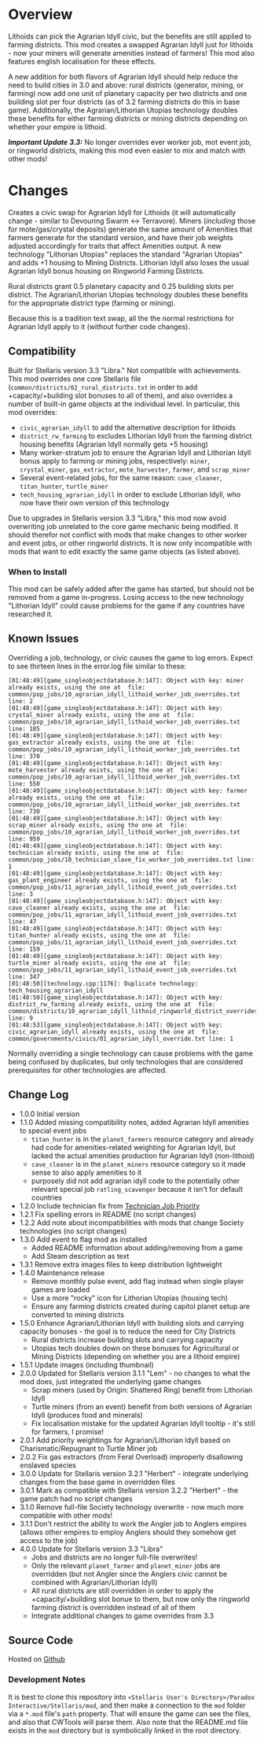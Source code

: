 # Overview

Lithoids can pick the Agrarian Idyll civic, but the benefits are still applied to farming districts.  This mod creates a swapped Agrarian Idyll just for lithoids - now your miners will generate amenities instead of farmers!  This mod also features english localisation for these effects.

A new addition for both flavors of Agrarian Idyll should help reduce the need to build cities in 3.0 and above: rural districts (generator, mining, or farming) now add one unit of planetary capacity per two districts and one building slot per four districts (as of 3.2 farming districts do this in base game).  Additionally, the Agrarian/Lithorian Utopias technology doubles these benefits for either farming districts or mining districts depending on whether your empire is lithoid.

**_Important Update 3.3:_** No longer overrides ever worker job, mot event job, or ringworld districts, making this mod even easier to mix and match with other mods!

# Changes

Creates a civic swap for Agrarian Idyll for Lithoids (it will automatically change - similar to Devouring Swarm <-> Terravore).  Miners (_including_ those for mote/gas/crystal deposits) generate the same amount of Amenities that farmers generate for the standard version, and have their job weights adjusted accordingly for traits that affect Amenities output.  A new technology "Lithorian Utopias" replaces the standard "Agrarian Utopias" and adds +1 housing to Mining Districts.  Lithorian Idyll also loses the usual Agrarian Idyll bonus housing on Ringworld Farming Districts.

Rural districts grant 0.5 planetary capacity and 0.25 building slots per district.  The Agrarian/Lithorian Utopias technology doubles these benefits for the appropriate district type (farming or mining).

Because this is a tradition text swap, all the the normal restrictions for Agrarian Idyll apply to it (without further code changes).

## Compatibility

Built for Stellaris version 3.3 "Libra."  Not compatible with achievements.  This mod overrides one core Stellaris file (`common/districts/02_rural_districts.txt` in order to add +capacity/+building slot bonuses to all of them), and also overrides a number of built-in game objects at the individual level.  In particular, this mod overrides:

* `civic_agrarian_idyll` to add the alternative description for lithoids
* `district_rw_farming` to excludes Lithorian Idyll from the farming district housing benefits (Agrarian Idyll normally gets +5 housing)
* Many worker-stratum job to ensure the Agrarian Idyll and Lithorian Idyll bonus apply to farming or mining jobs, respectively: `miner`, `crystal_miner`, `gas_extractor`, `mote_harvester`, `farmer`, and `scrap_miner`
* Several event-related jobs, for the same reason: `cave_cleaner`, `titan_hunter`, `turtle_miner`
* `tech_housing_agrarian_idyll` in order to exclude Lithorian Idyll, who now have their own version of this technology

Due to upgrades in Stellaris version 3.3 "Libra," this mod now avoid overwriting job unrelated to the core game mechanic being modified.  It should therefor not conflict with mods that make changes to other worker and event jobs, or other ringworld districts.  It is now only incompatible with mods that want to edit exactly the same game objects (as listed above).

### When to Install

This mod can be safely added after the game has started, but should not be removed from a game in-progress.  Losing access to the new technology "Lithorian Idyll" could cause problems for the game if any countries have researched it.

## Known Issues

Overriding a job, technology, or civic causes the game to log errors. Expect to see thirteen lines in the error.log file similar to these:

```
[01:48:49][game_singleobjectdatabase.h:147]: Object with key: miner already exists, using the one at  file: common/pop_jobs/10_agrarian_idyll_lithoid_worker_job_overrides.txt line: 2
[01:48:49][game_singleobjectdatabase.h:147]: Object with key: crystal_miner already exists, using the one at  file: common/pop_jobs/10_agrarian_idyll_lithoid_worker_job_overrides.txt line: 185
[01:48:49][game_singleobjectdatabase.h:147]: Object with key: gas_extractor already exists, using the one at  file: common/pop_jobs/10_agrarian_idyll_lithoid_worker_job_overrides.txt line: 370
[01:48:49][game_singleobjectdatabase.h:147]: Object with key: mote_harvester already exists, using the one at  file: common/pop_jobs/10_agrarian_idyll_lithoid_worker_job_overrides.txt line: 550
[01:48:49][game_singleobjectdatabase.h:147]: Object with key: farmer already exists, using the one at  file: common/pop_jobs/10_agrarian_idyll_lithoid_worker_job_overrides.txt line: 730
[01:48:49][game_singleobjectdatabase.h:147]: Object with key: scrap_miner already exists, using the one at  file: common/pop_jobs/10_agrarian_idyll_lithoid_worker_job_overrides.txt line: 959
[01:48:49][game_singleobjectdatabase.h:147]: Object with key: technician already exists, using the one at  file: common/pop_jobs/10_technician_slave_fix_worker_job_overrides.txt line: 1
[01:48:49][game_singleobjectdatabase.h:147]: Object with key: gas_plant_engineer already exists, using the one at  file: common/pop_jobs/11_agrarian_idyll_lithoid_event_job_overrides.txt line: 3
[01:48:49][game_singleobjectdatabase.h:147]: Object with key: cave_cleaner already exists, using the one at  file: common/pop_jobs/11_agrarian_idyll_lithoid_event_job_overrides.txt line: 47
[01:48:49][game_singleobjectdatabase.h:147]: Object with key: titan_hunter already exists, using the one at  file: common/pop_jobs/11_agrarian_idyll_lithoid_event_job_overrides.txt line: 159
[01:48:49][game_singleobjectdatabase.h:147]: Object with key: turtle_miner already exists, using the one at  file: common/pop_jobs/11_agrarian_idyll_lithoid_event_job_overrides.txt line: 347
[01:48:50][technology.cpp:1176]: Duplicate technology: tech_housing_agrarian_idyll
[01:48:50][game_singleobjectdatabase.h:147]: Object with key: district_rw_farming already exists, using the one at  file: common/districts/10_agrarian_idyll_lithoid_ringworld_district_overrides.txt line: 9
[01:48:53][game_singleobjectdatabase.h:147]: Object with key: civic_agrarian_idyll already exists, using the one at  file: common/governments/civics/01_agrarian_idyll_override.txt line: 1
```

Normally overriding a single technology can cause problems with the game being confused by duplicates, but only technologies that are considered prerequisites for other technologies are affected. 

## Change Log

* 1.0.0 Initial version
* 1.1.0 Added missing compatibility notes, added Agrarian Idyll amenities to special event jobs
    * `titan_hunter` is in the `planet_farmers` resource category and already had code for amenities-related weighting for Agrarian Idyll, but lacked the actual amenities production for Agrarian Idyll (non-lithoid)
    * `cave_cleaner` is in the `planet_miners` resource category so it made sense to also apply amenities to it
    * purposely did not add agrarian idyll code to the potentially other relevant special job `ratling_scavenger` because it isn't for default countries
* 1.2.0 Include technician fix from [Technician Job Priority](https://steamcommunity.com/sharedfiles/filedetails/?id=2484702578)
* 1.2.1 Fix spelling errors in README (no script changes)
* 1.2.2 Add note about incompatibilities with mods that change Society technologies (no script changes)
* 1.3.0 Add event to flag mod as installed
    * Added README information about adding/removing from a game
    * Add Steam description as text
* 1.3.1 Remove extra images files to keep distribution lightweight
* 1.4.0 Maintenance release
    * Remove monthly pulse event, add flag instead when single player games are loaded
    * Use a more "rocky" icon for Lithorian Utopias (housing tech)
    * Ensure any farming districts created during capitol planet setup are converted to mining districts
* 1.5.0 Enhance Agrarian/Lithorian Idyll with building slots and carrying capacity bonuses - the goal is to reduce the need for City Districts
    * Rural districts increase building slots and carrying capacity
    * Utopias tech doubles down on these bonuses for Agricultural or Mining Districts (depending on whether you are a lithoid empire)
* 1.5.1 Update images (including thumbnail)
* 2.0.0 Updated for Stellaris version 3.1.1 "Lem" - no changes to what the mod does, just integrated the underlying game changes
    * Scrap miners (used by Origin: Shattered Ring) benefit from Lithorian Idyll
    * Turtle miners (from an event) benefit from both versions of Agrarian Idyll (produces food and minerals)
    * Fix localisation mistake for the updated Agrarian Idyll tooltip - it's still for farmers, I promise!
* 2.0.1 Add priority weightings for Agrarian/Lithorian Idyll based on Charismatic/Repugnant to Turtle Miner job
* 2.0.2 Fix gas extractors (from Feral Overload) improperly disallowing enslaved species
* 3.0.0 Update for Stellaris version 3.2.1 "Herbert" - integrate underlying changes from the base game in overridden files
* 3.0.1 Mark as compatible with Stellaris version 3.2.2 "Herbert" - the game patch had no script changes
* 3.1.0 Remove full-file Society technology overwrite - now much more compatible with other mods!
* 3.1.1 Don't restrict the ability to work the Angler job to Anglers empires (allows other empires to employ Anglers should they somehow get access to the job)
* 4.0.0 Update for Stellaris version 3.3 "Libra"
    * Jobs and districts are no longer full-file overwrites!
    * Only the relevant `planet_farmer` and `planet_miner` jobs are overridden (but not Angler since the Anglers civic cannot be combined with Agrarian/Lithorian Idyll)
    * All rural districts are still overridden in order to apply the +capacity/+building slot bonue to them, but now only the ringworld farming district is overridden instead of all of them
    * Integrate additional changes to game overrides from 3.3

## Source Code

Hosted on [Github](https://github.com/corsairmarks/agrarian_idyll_lithoid)

### Development Notes

It is best to clone this repository into `<Stellaris User's Directory>/Paradox Interactive/Stellaris/mod`, and then make a connection to the `mod` folder via a `*.mod` file's `path` property.  That will ensure the game can see the files, and also that CWTools will parse them.  Also note that the README.md file exists in the `mod` directory but is symbolically linked in the root directory.